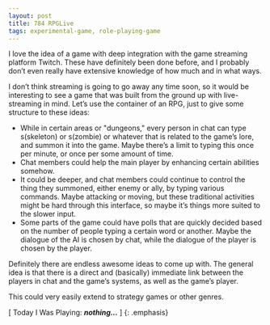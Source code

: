 ```yaml
---
layout: post
title: 784 RPGLive
tags: experimental-game, role-playing-game
---
```

I love the idea of a game with deep integration with the game streaming platform Twitch.  These have definitely been done before, and I probably don’t even really have extensive knowledge of how much and in what ways. 

I don’t think streaming is going to go away any time soon, so it would be interesting to see a game that was built from the ground up with live-streaming in mind.  Let’s use the container of an RPG, just to give some structure to these ideas:

- While in certain areas or "dungeons," every person in chat can type s(skeleton) or s(zombie) or whatever that is related to the game’s lore, and summon it into the game.  Maybe there’s a limit to typing this once per minute, or once per some amount of time.
- Chat members could help the main player by enhancing certain abilities somehow.
- It could be deeper, and chat members could continue to control the thing they summoned, either enemy or ally, by typing various commands.  Maybe attacking or moving, but these traditional activities might be hard through this interface, so maybe it’s things more suited to the slower input. 
- Some parts of the game could have polls that are quickly decided based on the number of people typing a certain word or another.  Maybe the dialogue of the AI is chosen by chat, while the dialogue of the player is chosen by the player.

Definitely there are endless awesome ideas to come up with.  The general idea is that there is a direct and (basically) immediate link between the players in chat and the game’s systems, as well as the game’s player.

This could very easily extend to strategy games or other genres.

[ Today I Was Playing: ***nothing...*** ]
{: .emphasis}

